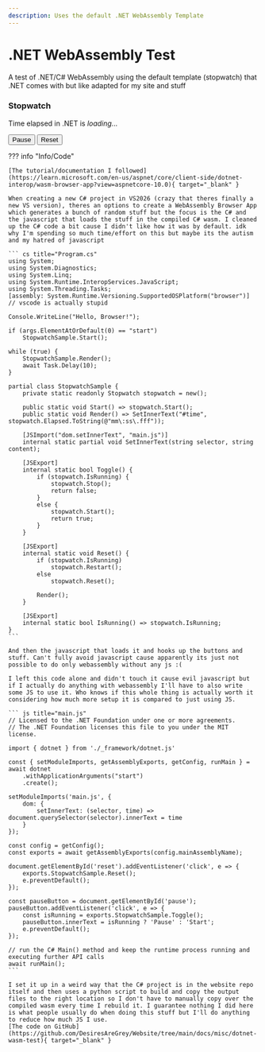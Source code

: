 ```yaml
---
description: Uses the default .NET WebAssembly Template
---
```

# .NET WebAssembly Test

A test of .NET/C# WebAssembly using the default template (stopwatch) that .NET comes with but like adapted for my site and stuff

<script type='module' src="main.js"></script>
<h3>Stopwatch</h3>
<p>
  Time elapsed in .NET is <span id="time"><i>loading...</i></span>
</p>
<p>
  <button id="pause">Pause</button>
  <button id="reset">Reset</button>
</p>

??? info "Info/Code"

    [The tutorial/documentation I followed](https://learn.microsoft.com/en-us/aspnet/core/client-side/dotnet-interop/wasm-browser-app?view=aspnetcore-10.0){ target="_blank" }

    When creating a new C# project in VS2026 (crazy that theres finally a new VS version), theres an options to create a WebAssembly Browser App which generates a bunch of random stuff but the focus is the C# and the javascript that loads the stuff in the compiled C# wasm. I cleaned up the C# code a bit cause I didn't like how it was by default. idk why I'm spending so much time/effort on this but maybe its the autism and my hatred of javascript

    ``` cs title="Program.cs"
    using System;
    using System.Diagnostics;
    using System.Linq;
    using System.Runtime.InteropServices.JavaScript;
    using System.Threading.Tasks;
    [assembly: System.Runtime.Versioning.SupportedOSPlatform("browser")] // vscode is actually stupid

    Console.WriteLine("Hello, Browser!");

    if (args.ElementAtOrDefault(0) == "start")
        StopwatchSample.Start();

    while (true) {
        StopwatchSample.Render();
        await Task.Delay(10);
    }

    partial class StopwatchSample {
        private static readonly Stopwatch stopwatch = new();

        public static void Start() => stopwatch.Start();
        public static void Render() => SetInnerText("#time", stopwatch.Elapsed.ToString(@"mm\:ss\.fff"));

        [JSImport("dom.setInnerText", "main.js")]
        internal static partial void SetInnerText(string selector, string content);

        [JSExport]
        internal static bool Toggle() {
            if (stopwatch.IsRunning) {
                stopwatch.Stop();
                return false;
            }
            else {
                stopwatch.Start();
                return true;
            }
        }

        [JSExport]
        internal static void Reset() {
            if (stopwatch.IsRunning)
                stopwatch.Restart();
            else
                stopwatch.Reset();

            Render();
        }

        [JSExport]
        internal static bool IsRunning() => stopwatch.IsRunning;
    }
    ```

    And then the javascript that loads it and hooks up the buttons and stuff. Can't fully avoid javascript cause apparently its just not possible to do only webassembly without any js :(  

    I left this code alone and didn't touch it cause evil javascript but if I actually do anything with webassembly I'll have to also write some JS to use it. Who knows if this whole thing is actually worth it considering how much more setup it is compared to just using JS.
  
    ``` js title="main.js"
    // Licensed to the .NET Foundation under one or more agreements.
    // The .NET Foundation licenses this file to you under the MIT license.

    import { dotnet } from './_framework/dotnet.js'

    const { setModuleImports, getAssemblyExports, getConfig, runMain } = await dotnet
        .withApplicationArguments("start")
        .create();

    setModuleImports('main.js', {
        dom: {
            setInnerText: (selector, time) => document.querySelector(selector).innerText = time
        }
    });

    const config = getConfig();
    const exports = await getAssemblyExports(config.mainAssemblyName);

    document.getElementById('reset').addEventListener('click', e => {
        exports.StopwatchSample.Reset();
        e.preventDefault();
    });

    const pauseButton = document.getElementById('pause');
    pauseButton.addEventListener('click', e => {
        const isRunning = exports.StopwatchSample.Toggle();
        pauseButton.innerText = isRunning ? 'Pause' : 'Start';
        e.preventDefault();
    });

    // run the C# Main() method and keep the runtime process running and executing further API calls
    await runMain();
    ```

    I set it up in a weird way that the C# project is in the website repo itself and then uses a python script to build and copy the output files to the right location so I don't have to manually copy over the compiled wasm every time I rebuild it. I guarantee nothing I did here is what people usually do when doing this stuff but I'll do anything to reduce how much JS I use.  
    [The code on GitHub](https://github.com/DesiresAreGrey/Website/tree/main/docs/misc/dotnet-wasm-test){ target="_blank" }
